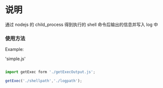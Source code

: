 # 说明


通过 nodejs 的 child_process 得到执行的 shell 命令后输出的信息并写入 log 中

### 使用方法

Example:

'simple.js'

```javascript

import getExec form './getExecOutput.js';

getExec('./shellpath','./logpath');

```
